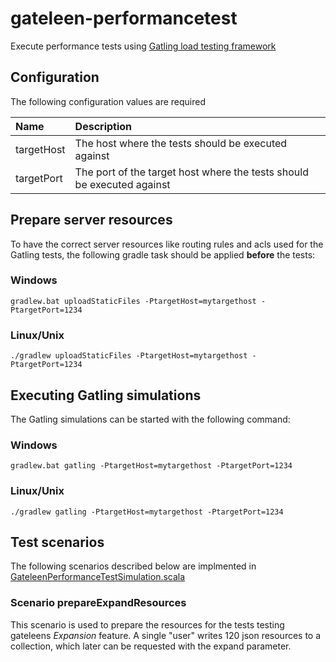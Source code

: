 # gateleen-performancetest
Execute performance tests using [Gatling load testing framework](http://gatling.io/#/)

## Configuration
The following configuration values are required


| Name       | Description |
| :----------| :----- |
| targetHost | The host where the tests should be executed against |
| targetPort | The port of the target host where the tests should be executed against |

## Prepare server resources
To have the correct server resources like routing rules and acls used for the Gatling tests, the following gradle task should be applied **before** the tests:
### Windows
```
gradlew.bat uploadStaticFiles -PtargetHost=mytargethost -PtargetPort=1234
```

### Linux/Unix
```
./gradlew uploadStaticFiles -PtargetHost=mytargethost -PtargetPort=1234
```

## Executing Gatling simulations
The Gatling simulations can be started with the following command:
### Windows
```
gradlew.bat gatling -PtargetHost=mytargethost -PtargetPort=1234
```

### Linux/Unix
```
./gradlew gatling -PtargetHost=mytargethost -PtargetPort=1234
```

## Test scenarios
The following scenarios described below are implmented in [GateleenPerformanceTestSimulation.scala](src/test/scala/gatling/simulations/GateleenPerformanceTestSimulation.scala)

### Scenario prepareExpandResources
This scenario is used to prepare the resources for the tests testing gateleens _Expansion_ feature. A single "user" writes 120 json resources to a collection,
which later can be requested with the expand parameter.